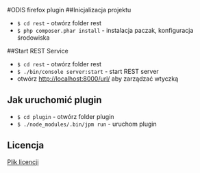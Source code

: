 #ODIS firefox plugin
##Inicjalizacja projektu
* `$ cd rest` - otwórz folder rest
* `$ php composer.phar install` - instalacja paczak, konfiguracja środowiska

##Start REST Service
* `$ cd rest` - otwórz folder rest
* `$ ./bin/console server:start` - start REST server
* otwórz [http://localhost:8000/url/](http://localhost:8000/url) aby zarządzać wtyczką
## Jak uruchomić plugin
* `$ cd plugin` - otwórz folder plugin
* `$ ./node_modules/.bin/jpm run` - uruchom plugin

## Licencja
[Plik licencji](LICENSE.md)